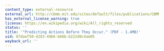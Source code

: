 ```yaml
---
content_type: external-resource
external_url: http://cbmm.mit.edu/sites/default/files/publications/CBMMMemo038.pdf
has_external_license_warning: true
license: https://en.wikipedia.org/wiki/All_rights_reserved
status: ''
title: '"Predicting Actions Before They Occur." (PDF - 1.4MB)'
uid: 87daef50-4293-49b6-b66b-b222d0c4ae05
wayback_url: ''
---
```

